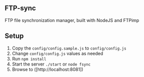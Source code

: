 FTP-sync
-----
FTP file synchronization manager, built with NodeJS and FTPimp


Setup
-----
1. Copy the `config/config.sample.js` to `config/config.js`
2. Change `config/config.js` values as needed
3. Run `npm install`
4. Start the server `./start` or `node fsync`
5. Browse to ([http://localhost:8081])
